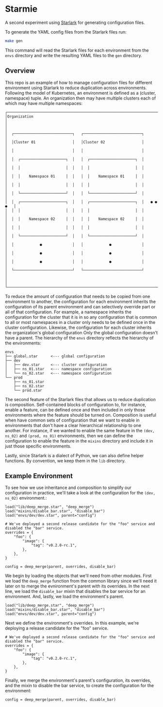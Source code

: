 # Starmie

A second experiment using [Starlark] for generating configuration files.

To generate the YAML config files from the Starlark files run:

```bash
make gen
```

This command will read the Starlark files for each environment from the `envs` directory and
write the resulting YAML files to the `gen` directory.

## Overview

This repo is an example of how to manage configuration files for different environment using
Starlark to reduce duplication across environments. Following the model of Kubernetes, an
environment is defined as a (cluster, namespace) tuple. An organization then may have multiple
clusters each of which may have multiple namespaces:

```text
┌──────────────────────────────────────────────────────────────────────────┐
│Organization                                                              │
│                                                                          │
│  ┌───────────────────────────┐   ┌───────────────────────────┐           │
│  │Cluster 01                 │   │Cluster 02                 │           │
│  │                           │   │                           │           │
│  │  ┌─────────────────────┐  │   │  ┌─────────────────────┐  │           │
│  │  │                     │  │   │  │                     │  │           │
│  │  │    Namespace 01     │  │   │  │    Namespace 01     │  │           │
│  │  │                     │  │   │  │                     │  │           │
│  │  └─────────────────────┘  │   │  └─────────────────────┘  │           │
│  │  ┌─────────────────────┐  │   │  ┌─────────────────────┐  │   ● ● ●   │
│  │  │                     │  │   │  │                     │  │           │
│  │  │    Namespace 02     │  │   │  │    Namespace 02     │  │           │
│  │  │                     │  │   │  │                     │  │           │
│  │  └─────────────────────┘  │   │  └─────────────────────┘  │           │
│  │            ●              │   │            ●              │           │
│  │            ●              │   │            ●              │           │
│  │            ●              │   │            ●              │           │
│  └───────────────────────────┘   └───────────────────────────┘           │
│                                                                          │
└──────────────────────────────────────────────────────────────────────────┘
```

To reduce the amount of configuration that needs to be copied from one environment to another,
the configuration for each environment inherits the configuration of its parent environment and can
selectively override part or all of that configuration. For example, a namespace inherits the
configuration for the cluster that it is in so any configuration that is common to all or most
namespaces in a cluster only needs to be defined once in the cluster configuration. Likewise, the
configuration for each cluster inherits the organization's global configuration Only the global
configuration doesn't have a parent. The hierarchy of the `envs` directory reflects the
hierarchy of the environments:

```text
envs
├── global.star      <--- global configuration
├── dev
│   ├── dev.star     <--- cluster configuration
│   ├── ns_01.star   <--- namespace configuration
│   └── ns_02.star   <--- namespace configuration
└── prod
    ├── ns_01.star
    ├── ns_02.star
    └── prod.star
```

The second feature of the Starlark files that allows us to reduce duplication is composition.
Self-contained blocks of configuration to, for instance, enable a feature, can be defined once and
then included in only those environments where the feature should be turned on. Composition is
useful when have common sets of configuration that we want to enable in environments that don't
have a clear hierarchical relationship to one another. For instance, if we wanted to enable the
same feature in the `(dev, ns_02)` and `(prod, ns_01)` environments, then we can define the
configuration to enable the feature in the `mixins` directory and include it in just those
specific environments.

Lastly, since Starlark is a dialect of Python, we can also define helper functions. By convention,
we keep them in the `lib` directory.

## Example Environment

To see how we use inheritance and composition to simplify our configuration in practice, we'll take
a look at the configuration for the `(dev, ns_02)` environment.:

```starlark
load("lib/deep_merge.star", "deep_merge")
load("mixins/disable_bar.star", "disable_bar")
load("envs/dev/dev.star", parent="config")

# We've deployed a second release candidate for the "foo" service and disabled the "bar" service.
overrides = {
    "foo": {
        "image": {
            "tag": "v0.2.0-rc.1",
        },
    },
}

config = deep_merge(parent, overrides, disable_bar)
```

We begin by loading the objects that we'll need from other modules. First we load the `deep_merge`
function from the common library since we'll need it later on to merge the evnironment's parent
with its overrides. In the next line, we load the `disable_bar` mixin that disables the bar service
for an environment. And, lastly, we load the environment's parent.

```starlark
load("lib/deep_merge.star", "deep_merge")
load("mixins/disable_bar.star", "disable_bar")
load("envs/dev/dev.star", parent="config")
```

Next we define the environment's overrides. In this example, we're deploying a release candidate
for the "foo" service.

```starlark
# We've deployed a second release candidate for the "foo" service and disabled the "bar" service.
overrides = {
    "foo": {
        "image": {
            "tag": "v0.2.0-rc.1",
        },
    },
}
```

Finally, we merge the environment's parent's configuration, its overrides, and the mixin to disable
the bar service, to create the configuration for the environment:

```starlark
config = deep_merge(parent, overrides, disable_bar)
```

[starlark]: https://github.com/google/starlark-go
